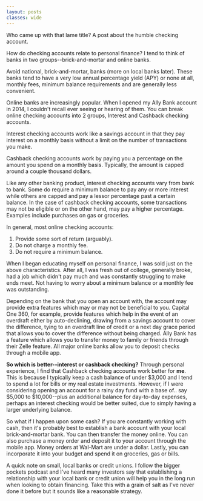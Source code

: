 ```yaml
---
layout: posts
classes: wide
---
```


Who came up with that lame title? A post about the humble checking account.

How do checking accounts relate to personal finance? I tend to think of banks in two groups--brick-and-mortar and online banks.

Avoid national, brick-and-mortar, banks (more on local banks later). These banks tend to have a very low annual percentage yield (APY) or none at all, monthly fees, minimum balance requirements and are generally less convenient.

Online banks are increasingly popular. When I opened my Ally Bank account in 2014, I couldn't recall ever seeing or hearing of them. You can break online checking accounts into 2 groups, Interest and Cashback checking accounts.

Interest checking accounts work like a savings account in that they pay interest on a monthly basis without a limit on the number of transactions you make.

Cashback checking accounts work by paying you a percentage on the amount you spend on a monthly basis. Typically, the amount is capped around a couple thousand dollars.

Like any other banking product, interest checking accounts vary from bank to bank. Some do require a minimum balance to pay any or more interest while others are capped and pay a lessor percentage past a certain balance. In the case of cashback checking accounts, some transactions may not be eligible or on the other hand, may pay a higher percentage. Examples include purchases on gas or groceries.

In general, most online checking accounts:
1. Provide some sort of return (arguably).
2. Do not charge a monthly fee.
3. Do not require a minimum balance.

When I began educating myself on personal finance, I was sold just on the above characteristics. After all, I was fresh out of college, generally broke, had a job which didn't pay much and was constantly struggling to make ends meet. Not having to worry about a minimum balance or a monthly fee was outstanding.

Depending on the bank that you open an account with, the account may provide extra features which may or may not be beneficial to you. Capital One 360, for example, provide features which help in the event of an overdraft either by auto-declining, drawing from a savings account to cover the difference, tying to an overdraft line of credit or a next day grace period that allows you to cover the difference without being charged. Ally Bank has a feature which allows you to transfer money to family or friends through their Zelle feature. All major online banks allow you to deposit checks through a mobile app.

**So which is better--interest or cashback checking?** Through personal experience, I find that Cashback checking accounts work better for **me**. This is because I typically keep a cash balance of under $3,000 and I tend to spend a lot for bills or my real estate investments. However, if I were considering opening an account for a rainy day fund with a base of.. say $5,000 to $10,000--plus an additional balance for day-to-day expenses, perhaps an interest checking would be better suited, due to simply having a larger underlying balance.

So what if I happen upon some cash? If you are constantly working with cash, then it's probably best to establish a bank account with your local brick-and-mortar bank. You can then transfer the money online. You can also purchase a money order and deposit it to your account through the mobile app. Money orders at Wal-Mart are under a dollar. Lastly, you can incorporate it into your budget and spend it on groceries, gas or bills.

A quick note on small, local banks or credit unions. I follow the bigger pockets podcast and I've heard many investors say that establishing a relationship with your local bank or credit union will help you in the long run when looking to obtain financing. Take this with a grain of salt as I've never done it before but it sounds like a reasonable strategy.



